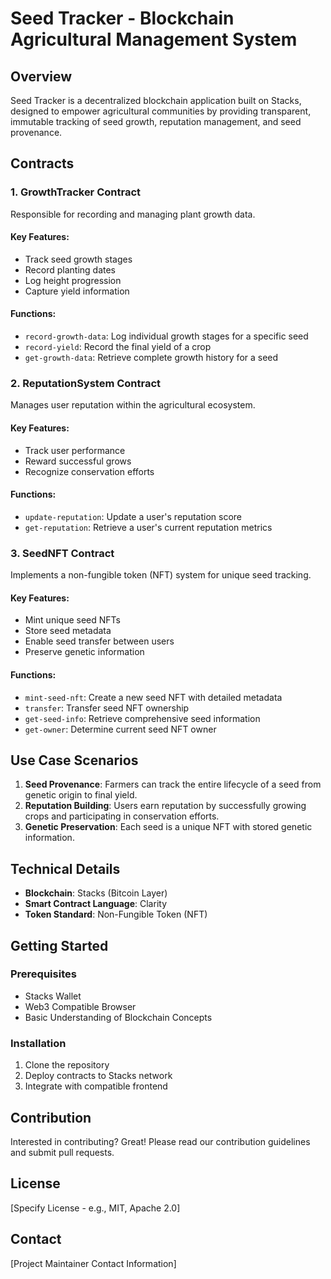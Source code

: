 # Seed Tracker - Blockchain Agricultural Management System

## Overview

Seed Tracker is a decentralized blockchain application built on Stacks, designed to empower agricultural communities by providing transparent, immutable tracking of seed growth, reputation management, and seed provenance.

## Contracts

### 1. GrowthTracker Contract
Responsible for recording and managing plant growth data.

#### Key Features:
- Track seed growth stages
- Record planting dates
- Log height progression
- Capture yield information

#### Functions:
- `record-growth-data`: Log individual growth stages for a specific seed
- `record-yield`: Record the final yield of a crop
- `get-growth-data`: Retrieve complete growth history for a seed

### 2. ReputationSystem Contract
Manages user reputation within the agricultural ecosystem.

#### Key Features:
- Track user performance
- Reward successful grows
- Recognize conservation efforts

#### Functions:
- `update-reputation`: Update a user's reputation score
- `get-reputation`: Retrieve a user's current reputation metrics

### 3. SeedNFT Contract
Implements a non-fungible token (NFT) system for unique seed tracking.

#### Key Features:
- Mint unique seed NFTs
- Store seed metadata
- Enable seed transfer between users
- Preserve genetic information

#### Functions:
- `mint-seed-nft`: Create a new seed NFT with detailed metadata
- `transfer`: Transfer seed NFT ownership
- `get-seed-info`: Retrieve comprehensive seed information
- `get-owner`: Determine current seed NFT owner

## Use Case Scenarios

1. **Seed Provenance**: Farmers can track the entire lifecycle of a seed from genetic origin to final yield.
2. **Reputation Building**: Users earn reputation by successfully growing crops and participating in conservation efforts.
3. **Genetic Preservation**: Each seed is a unique NFT with stored genetic information.

## Technical Details

- **Blockchain**: Stacks (Bitcoin Layer)
- **Smart Contract Language**: Clarity
- **Token Standard**: Non-Fungible Token (NFT)

## Getting Started

### Prerequisites
- Stacks Wallet
- Web3 Compatible Browser
- Basic Understanding of Blockchain Concepts

### Installation
1. Clone the repository
2. Deploy contracts to Stacks network
3. Integrate with compatible frontend

## Contribution

Interested in contributing? Great! Please read our contribution guidelines and submit pull requests.

## License

[Specify License - e.g., MIT, Apache 2.0]

## Contact

[Project Maintainer Contact Information]
